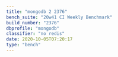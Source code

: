 ```yaml
---
title: "mongodb 2 2376"
bench_suite: "20w41 CI Weekly Benchmark"
build_number: "2376"
dbprofile: "mongodb"
classifier: "no redis"
date: 2020-10-05T07:20:17
type: "bench"
---
```

